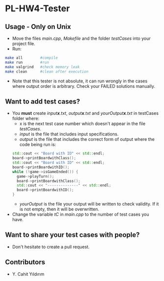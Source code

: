 # PL-HW4-Tester

## Usage - Only on Unix
- Move the files *main.cpp*, *Makefile* and the folder *testCases* into your project file.
- Run:
```bash
make all        #compile
make run        #run
make valgrind   #check memory leak
make clean      #clean after execution
```
- Note that this tester is not absolute, it can run wrongly in the cases where output order is arbitrary. Check your FAILED solutions manually.

## Want to add test cases?
- You **must** create *input**x**.txt*, *output**x**.txt* and *yourOutput**x**.txt* in testCases folder where:
  - x is the next test case number which doesn't appear in the file *testCases*.
  - *input* is the file that includes input specifications.
  - *output* is the file that includes the correct form of output where the code being run is:
  ```c++
  std::cout << "Board with ID" << std::endl;
  board->printBoardwithClass();
  std::cout << "Board with ID" << std::endl;
  board->printBoardwithID();
  while (!game->isGameEnded()) {
	game->playTurn();
	board->printBoardwithClass();
	std::cout << "--------------" << std::endl;
	board->printBoardwithID();
  }
  ```
  - *yourOutput* is the file your output will be written to check validity. If it is not empty, then it will be overwritten.
- Change the variable *tC* in *main.cpp* to the number of test cases you have.
  
## Want to share your test cases with people?
- Don't hesitate to create a pull request.

## Contributors
- Y. Cahit Yıldırım
